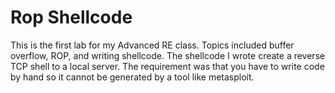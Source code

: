 # Rop Shellcode
This is the first lab for my Advanced RE class. Topics included buffer overflow, ROP, and writing shellcode. The shellcode I wrote create a reverse TCP shell to a local server. The requirement was that you have to write code by hand so it cannot be generated by a tool like metasploit.
